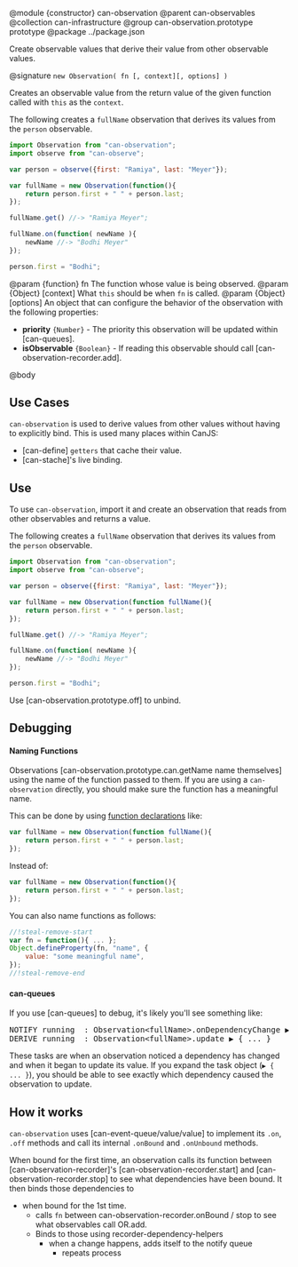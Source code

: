 @module {constructor} can-observation
@parent can-observables
@collection can-infrastructure
@group can-observation.prototype prototype
@package ../package.json

Create observable values that derive their value from other observable
values.


@signature `new Observation( fn [, context][, options] )`

Creates an observable value from the return value of the given function called with `this` as the `context`.

The following creates a `fullName` observation that derives its values from
the `person` observable.

```js
import Observation from "can-observation";
import observe from "can-observe";

var person = observe({first: "Ramiya", last: "Meyer"});

var fullName = new Observation(function(){
    return person.first + " " + person.last;
});

fullName.get() //-> "Ramiya Meyer";

fullName.on(function( newName ){
    newName //-> "Bodhi Meyer"
});

person.first = "Bodhi";
```

@param {function} fn The function whose value is being observed.
@param {Object} [context] What `this` should be when `fn` is called.
@param {Object} [options] An object that can configure the behavior of the
  observation with the following properties:

  - __priority__ `{Number}` - The priority this observation will be updated
    within [can-queues].
  - __isObservable__ `{Boolean}` - If reading this observable should call
    [can-observation-recorder.add].  


@body

## Use Cases

`can-observation` is used to derive values from other values without
having to explicitly bind.   This is used many places within CanJS:

- [can-define] `getters` that cache their value.
- [can-stache]'s live binding.

## Use

To use `can-observation`, import it and create an observation that
reads from other observables and returns a value.


The following creates a `fullName` observation that derives its values from
the `person` observable.

```js
import Observation from "can-observation";
import observe from "can-observe";

var person = observe({first: "Ramiya", last: "Meyer"});

var fullName = new Observation(function fullName(){
    return person.first + " " + person.last;
});

fullName.get() //-> "Ramiya Meyer";

fullName.on(function( newName ){
    newName //-> "Bodhi Meyer"
});

person.first = "Bodhi";
```

Use [can-observation.prototype.off] to unbind.  

## Debugging


#### Naming Functions

Observations [can-observation.prototype.can.getName name themselves] using the name of the
function passed to them. If you are using a `can-observation` directly, you should make sure the
function has a meaningful name.  

This can be done by using [function declarations](https://developer.mozilla.org/en-US/docs/Web/JavaScript/Reference/Statements/function) like:

```js
var fullName = new Observation(function fullName(){
    return person.first + " " + person.last;
});
```

Instead of:

```js
var fullName = new Observation(function(){
    return person.first + " " + person.last;
});
```

You can also name functions as follows:

```js
//!steal-remove-start
var fn = function(){ ... };
Object.defineProperty(fn, "name", {
    value: "some meaningful name",
});
//!steal-remove-end
```

#### can-queues

If you use [can-queues] to debug, it's likely you'll see something like:

<pre>
NOTIFY running  : Observation&lt;fullName&gt;.onDependencyChange &#x25B6; { ... }
DERIVE running  : Observation&lt;fullName&gt;.update &#x25B6; { ... }
</pre>

These tasks are when an observation noticed a dependency has changed and when it began to update
its value. If you expand the task object (<code>&#x25B6; { ... }</code>), you should be able to see
exactly which dependency caused the observation to update.


## How it works

`can-observation` uses [can-event-queue/value/value] to implement its `.on`, `.off` methods and
call its internal `.onBound` and `.onUnbound` methods.

When bound for the first time, an observation calls its function between [can-observation-recorder]'s
[can-observation-recorder.start] and [can-observation-recorder.stop] to see what dependencies have been
bound.  It then binds those dependencies to 

- when bound for the 1st time.
  - calls `fn` between can-observation-recorder.onBound / stop to see what
    observables call OR.add.
  - Binds to those using recorder-dependency-helpers
    - when a change happens, adds itself to the notify queue
      - repeats process
